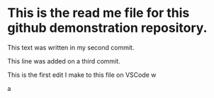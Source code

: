 # This is the read me file for this github demonstration repository.

This text was written in my second commit. 

This line was added on a third commit. 

This is the first edit I make to this file on VSCode w

a

